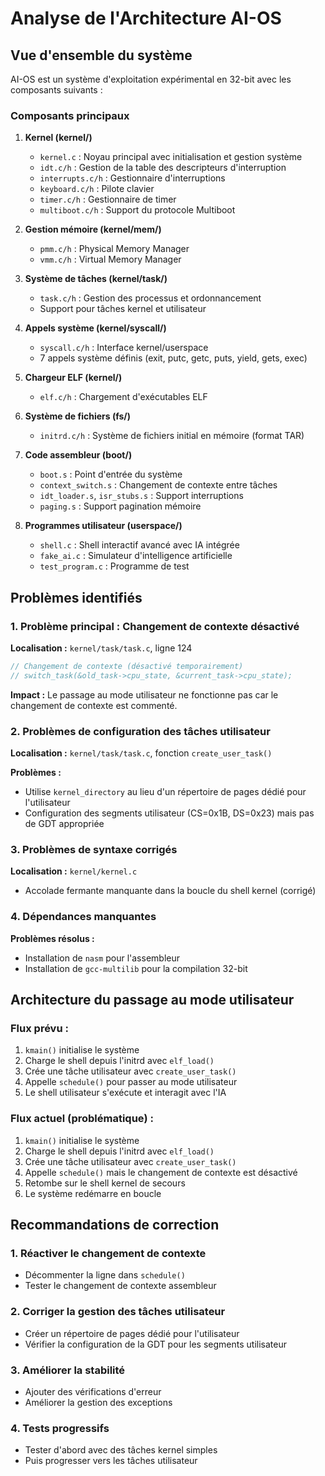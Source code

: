 # Analyse de l'Architecture AI-OS

## Vue d'ensemble du système

AI-OS est un système d'exploitation expérimental en 32-bit avec les composants suivants :

### Composants principaux

1. **Kernel (kernel/)**
   - `kernel.c` : Noyau principal avec initialisation et gestion système
   - `idt.c/h` : Gestion de la table des descripteurs d'interruption
   - `interrupts.c/h` : Gestionnaire d'interruptions
   - `keyboard.c/h` : Pilote clavier
   - `timer.c/h` : Gestionnaire de timer
   - `multiboot.c/h` : Support du protocole Multiboot

2. **Gestion mémoire (kernel/mem/)**
   - `pmm.c/h` : Physical Memory Manager
   - `vmm.c/h` : Virtual Memory Manager

3. **Système de tâches (kernel/task/)**
   - `task.c/h` : Gestion des processus et ordonnancement
   - Support pour tâches kernel et utilisateur

4. **Appels système (kernel/syscall/)**
   - `syscall.c/h` : Interface kernel/userspace
   - 7 appels système définis (exit, putc, getc, puts, yield, gets, exec)

5. **Chargeur ELF (kernel/)**
   - `elf.c/h` : Chargement d'exécutables ELF

6. **Système de fichiers (fs/)**
   - `initrd.c/h` : Système de fichiers initial en mémoire (format TAR)

7. **Code assembleur (boot/)**
   - `boot.s` : Point d'entrée du système
   - `context_switch.s` : Changement de contexte entre tâches
   - `idt_loader.s`, `isr_stubs.s` : Support interruptions
   - `paging.s` : Support pagination mémoire

8. **Programmes utilisateur (userspace/)**
   - `shell.c` : Shell interactif avancé avec IA intégrée
   - `fake_ai.c` : Simulateur d'intelligence artificielle
   - `test_program.c` : Programme de test

## Problèmes identifiés

### 1. Problème principal : Changement de contexte désactivé

**Localisation :** `kernel/task/task.c`, ligne 124
```c
// Changement de contexte (désactivé temporairement)
// switch_task(&old_task->cpu_state, &current_task->cpu_state);
```

**Impact :** Le passage au mode utilisateur ne fonctionne pas car le changement de contexte est commenté.

### 2. Problèmes de configuration des tâches utilisateur

**Localisation :** `kernel/task/task.c`, fonction `create_user_task()`

**Problèmes :**
- Utilise `kernel_directory` au lieu d'un répertoire de pages dédié pour l'utilisateur
- Configuration des segments utilisateur (CS=0x1B, DS=0x23) mais pas de GDT appropriée

### 3. Problèmes de syntaxe corrigés

**Localisation :** `kernel/kernel.c`
- Accolade fermante manquante dans la boucle du shell kernel (corrigé)

### 4. Dépendances manquantes

**Problèmes résolus :**
- Installation de `nasm` pour l'assembleur
- Installation de `gcc-multilib` pour la compilation 32-bit

## Architecture du passage au mode utilisateur

### Flux prévu :
1. `kmain()` initialise le système
2. Charge le shell depuis l'initrd avec `elf_load()`
3. Crée une tâche utilisateur avec `create_user_task()`
4. Appelle `schedule()` pour passer au mode utilisateur
5. Le shell utilisateur s'exécute et interagit avec l'IA

### Flux actuel (problématique) :
1. `kmain()` initialise le système
2. Charge le shell depuis l'initrd avec `elf_load()`
3. Crée une tâche utilisateur avec `create_user_task()`
4. Appelle `schedule()` mais le changement de contexte est désactivé
5. Retombe sur le shell kernel de secours
6. Le système redémarre en boucle

## Recommandations de correction

### 1. Réactiver le changement de contexte
- Décommenter la ligne dans `schedule()`
- Tester le changement de contexte assembleur

### 2. Corriger la gestion des tâches utilisateur
- Créer un répertoire de pages dédié pour l'utilisateur
- Vérifier la configuration de la GDT pour les segments utilisateur

### 3. Améliorer la stabilité
- Ajouter des vérifications d'erreur
- Améliorer la gestion des exceptions

### 4. Tests progressifs
- Tester d'abord avec des tâches kernel simples
- Puis progresser vers les tâches utilisateur

